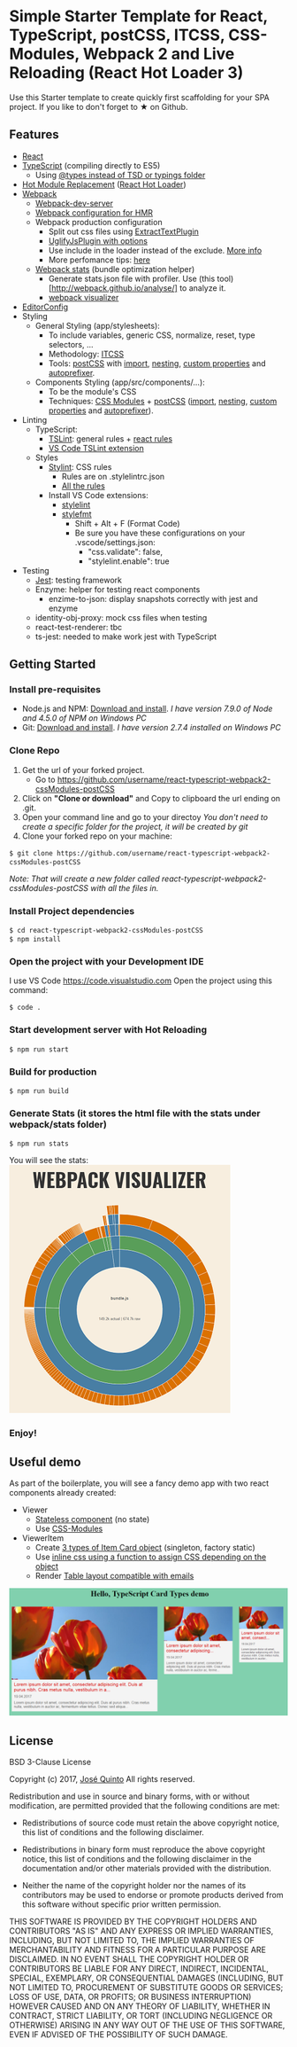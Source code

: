 # Simple Starter Template for React, TypeScript, postCSS, ITCSS, CSS-Modules, Webpack 2 and Live Reloading (React Hot Loader 3)
Use this Starter template to create quickly first scaffolding for your SPA project.
If you like to don't forget to ★ on Github.

## Features
- [React](https://facebook.github.io/react)
- [TypeScript](https://www.typescriptlang.org) (compiling directly to ES5)
  - Using [@types instead of TSD or typings folder](https://github.com/jquintozamora/react-typescript-webpack2-cssModules-postCSS/blob/master/tsconfig.json#L43)
- [Hot Module Replacement](https://medium.com/@dan_abramov/hot-reloading-in-react-1140438583bf#.xh6v0ht7j) ([React Hot Loader](https://github.com/gaearon/react-hot-loader/issues/243))
- [Webpack](https://webpack.js.org)
    - [Webpack-dev-server](https://webpack.js.org/configuration/dev-server/)
    - [Webpack configuration for HMR](https://webpack.js.org/concepts/hot-module-replacement/)
    - Webpack production configuration
         - Split out css files using [ExtractTextPlugin](https://webpack.js.org/plugins/extract-text-webpack-plugin)
         - [UglifyJsPlugin with options](https://github.com/webpack/webpack/blob/v2.4.1/lib/optimize/UglifyJsPlugin.js)
         - Use include in the loader instead of the exclude. [More info](http://stackoverflow.com/questions/37823764/how-include-and-exclude-works-in-webpack-loader)
         - More perfomance tips: [here](https://medium.com/@khanght/optimize-webpack-production-build-ec594242b222#.bj3eyg65p)
    - [Webpack stats](https://github.com/jquintozamora/react-typescript-webpack2-cssModules-postCSS/blob/master/webpack/webpack.config.stats.js) (bundle optimization helper)
        - Generate stats.json file with profiler. Use (this tool)[http://webpack.github.io/analyse/] to analyze it.
        - [webpack visualizer](https://chrisbateman.github.io/webpack-visualizer/)
- [EditorConfig](http://editorconfig.org/)
- Styling
  - General Styling (app/stylesheets):
      - To include variables, generic CSS, normalize, reset, type selectors, ...
      - Methodology: [ITCSS](http://itcss.io)
      - Tools: [postCSS](http://postcss.org) with [import](https://github.com/postcss/postcss-import), [nesting](https://www.npmjs.com/package/postcss-nesting), [custom properties](https://github.com/postcss/postcss-custom-properties) and [autoprefixer](https://github.com/postcss/autoprefixer).
  - Components Styling (app/src/components/...):
      - To be the module's CSS
      - Techniques: [CSS Modules](https://github.com/css-modules/css-modules) + [postCSS](http://postcss.org) ([import](https://github.com/postcss/postcss-import), [nesting](https://www.npmjs.com/package/postcss-nesting), [custom properties](https://github.com/postcss/postcss-custom-properties) and [autoprefixer](https://github.com/postcss/autoprefixer)).
- Linting
  - TypeScript:
    - [TSLint](https://palantir.github.io/tslint): general rules + [react rules](https://github.com/palantir/tslint-react)
    - [VS Code TSLint extension](https://marketplace.visualstudio.com/items?itemName=eg2.tslint)
  - Styles
    - [Stylint](https://stylelint.io): CSS rules
      - Rules are on .stylelintrc.json
      - [All the rules](https://stylelint.io/user-guide/rules)
    - Install VS Code extensions:
        - [stylelint](https://marketplace.visualstudio.com/items?itemName=shinnn.stylelint)
        - [stylefmt](https://marketplace.visualstudio.com/items?itemName=mrmlnc.vscode-stylefmt)
          - Shift + Alt + F (Format Code)
          - Be sure you have these configurations on your .vscode/settings.json:
              - "css.validate": false,
              - "stylelint.enable": true
- Testing
  - [Jest](https://facebook.github.io/jest/): testing framework
  - Enzyme: helper for testing react components
    - enzime-to-json: display snapshots correctly with jest and enzyme
  - identity-obj-proxy: mock css files when testing
  - react-test-renderer: tbc
  - ts-jest: needed to make work jest with TypeScript




## Getting Started
### Install pre-requisites
- Node.js and NPM: [Download and install](https://nodejs.org/). *I have version 7.9.0 of Node and 4.5.0 of NPM on Windows PC*
- Git: [Download and install](https://git-scm.com/). *I have version 2.7.4 installed on Windows PC*

### Clone Repo
1. Get the url of your forked project.
    - Go to https://github.com/username/react-typescript-webpack2-cssModules-postCSS
2. Click on **"Clone or download"** and Copy to clipboard the url ending on .git.
3. Open your command line and go to your directoy
*You don't need to create a specific folder for the project, it will be created by git*
4. Clone your forked repo on your machine:
```
$ git clone https://github.com/username/react-typescript-webpack2-cssModules-postCSS
```
*Note: That will create a new folder called react-typescript-webpack2-cssModules-postCSS with all the files in.*


### Install Project dependencies
```
$ cd react-typescript-webpack2-cssModules-postCSS
$ npm install
```


### Open the project with your Development IDE
I use VS Code https://code.visualstudio.com
Open the project using this command:
```
$ code .
```

### Start development server with Hot Reloading
```
$ npm run start
```

### Build for production
```
$ npm run build
```

### Generate Stats (it stores the html file with the stats under webpack/stats folder)
```
$ npm run stats
```
You will see the stats:
<br />
<img src="./assets/webpackvisualizer.png" width="400">

### Enjoy!

## Useful demo
As part of the boilerplate, you will see a fancy demo app with two react components already created:
- Viewer
  - [Stateless component](https://github.com/jquintozamora/react-typescript-webpack2-cssModules-postCSS/blob/master/app/src/components/Viewer/Viewer.tsx) (no state)
  - Use [CSS-Modules](https://github.com/jquintozamora/react-typescript-webpack2-cssModules-postCSS/blob/master/app/src/components/Viewer/Viewer.module.css)
- ViewerItem
  - Create [3 types of Item Card object](https://github.com/jquintozamora/react-typescript-webpack2-cssModules-postCSS/blob/master/app/src/components/ViewerItem/ViewerItemCardType.ts) (singleton, factory static)
  - Use [inline css using a function to assign CSS depending on the object](https://github.com/jquintozamora/react-typescript-webpack2-cssModules-postCSS/blob/master/app/src/components/ViewerItem/ViewerItem.inlined.css.ts)
  - Render [Table layout compatible with emails](https://github.com/jquintozamora/react-typescript-webpack2-cssModules-postCSS/blob/master/app/src/components/ViewerItem/ViewerItem.tsx)

![demoapp](./assets/demoapp.png)


## License
BSD 3-Clause License

Copyright (c) 2017, [José Quinto](https://blog.josequinto.com)
All rights reserved.

Redistribution and use in source and binary forms, with or without
modification, are permitted provided that the following conditions are met:

* Redistributions of source code must retain the above copyright notice, this
  list of conditions and the following disclaimer.

* Redistributions in binary form must reproduce the above copyright notice,
  this list of conditions and the following disclaimer in the documentation
  and/or other materials provided with the distribution.

* Neither the name of the copyright holder nor the names of its
  contributors may be used to endorse or promote products derived from
  this software without specific prior written permission.

THIS SOFTWARE IS PROVIDED BY THE COPYRIGHT HOLDERS AND CONTRIBUTORS "AS IS"
AND ANY EXPRESS OR IMPLIED WARRANTIES, INCLUDING, BUT NOT LIMITED TO, THE
IMPLIED WARRANTIES OF MERCHANTABILITY AND FITNESS FOR A PARTICULAR PURPOSE ARE
DISCLAIMED. IN NO EVENT SHALL THE COPYRIGHT HOLDER OR CONTRIBUTORS BE LIABLE
FOR ANY DIRECT, INDIRECT, INCIDENTAL, SPECIAL, EXEMPLARY, OR CONSEQUENTIAL
DAMAGES (INCLUDING, BUT NOT LIMITED TO, PROCUREMENT OF SUBSTITUTE GOODS OR
SERVICES; LOSS OF USE, DATA, OR PROFITS; OR BUSINESS INTERRUPTION) HOWEVER
CAUSED AND ON ANY THEORY OF LIABILITY, WHETHER IN CONTRACT, STRICT LIABILITY,
OR TORT (INCLUDING NEGLIGENCE OR OTHERWISE) ARISING IN ANY WAY OUT OF THE USE
OF THIS SOFTWARE, EVEN IF ADVISED OF THE POSSIBILITY OF SUCH DAMAGE.
